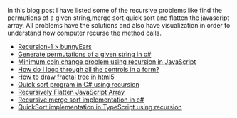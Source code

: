 
In this blog post I have listed some of the recursive problems like find the permutions of a given string,merge sort,quick sort and flatten the javascript array. All problems have the solutions and also have visualization in order to understand how computer recurse the method calls.

 - [Recursion-1 > bunnyEars](https://www.codeguru.co.in/2017/11/recursion-1-bunnyears.html "Recursion-1 > bunnyEars ")
 - [Generate permutations of a given string in c#](https://www.codeguru.co.in/2013/04/generate-permutations-of-given-string.html "Generate permutations of a given string in c#")
 - [Minimum coin change problem using recursion in JavaScript](https://www.codeguru.co.in/2021/06/minimum-coin-change-problem-using.html "Minimum coin change problem using recursion in JavaScript")
 - [How do I loop through all the controls in a form?](https://www.codeguru.co.in/2008/03/how-do-i-loop-through-all-controls-in.html "How do I loop through all the controls in a form?")
 - [How to draw fractal tree in html5](https://www.codeguru.co.in/2017/03/how-to-draw-fractal-tree-in-html5.html "How to draw fractal tree in html5")
 - [Quick sort program in C# using recursion](https://www.codeguru.co.in/2013/04/quicksort-is-very-efficient-sorting.html "Quick sort program in C# using recursion")
 - [Recursively Flatten JavaScript Array](https://www.codeguru.co.in/2021/06/recursively-flatten-javascript-array.html "Recursively Flatten JavaScript Array")
 - [Recursive merge sort implementation in c#](https://www.codeguru.co.in/2013/04/merge-sort.html "Recursive merge sort implementation in c#")
 - [QuickSort implementation in TypeScript using recursion](https://www.codeguru.co.in/2021/05/quicksort-implementation-in-typescript.html "QuickSort implementation in TypeScript using recursion")

<!--stackedit_data:
eyJoaXN0b3J5IjpbOTM0MjcyMDM2XX0=
-->